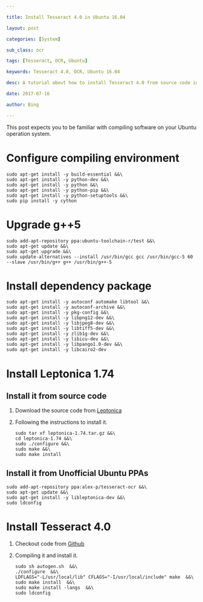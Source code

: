 ```yaml
---

title: Install Tesseract 4.0 in Ubuntu 16.04

layout: post

categories: [System]

sub_class: ocr

tags: [Tesseract, OCR, Ubuntu]

keywords: Tesseract 4.0, OCR, Ubuntu 16.04

desc: A tutorial about how to install Tesseract 4.0 from source code in Ubuntu 16.04

date: 2017-07-16

author: Bing

---
```


This post expects you to be familiar with compiling software on your Ubuntu operation system.

**Configure compiling environment**
===================================

```
sudo apt-get install -y build-essential &&\
sudo apt-get install -y python-dev &&\
sudo apt-get install -y python &&\
sudo apt-get install -y python-pip &&\
sudo apt-get install -y python-setuptools &&\
sudo pip install -y cython
```

**Upgrade g++5**
================

```
sudo add-apt-repository ppa:ubuntu-toolchain-r/test &&\
sudo apt-get update &&\
sudo apt-get upgrade &&\
sudo update-alternatives --install /usr/bin/gcc gcc /usr/bin/gcc-5 60 --slave /usr/bin/g++ g++ /usr/bin/g++-5
```

**Install dependency package**
==============================

```
sudo apt-get install -y autoconf automake libtool &&\
sudo apt-get install -y autoconf-archive &&\
sudo apt-get install -y pkg-config &&\
sudo apt-get install -y libpng12-dev &&\
sudo apt-get install -y libjpeg8-dev &&\
sudo apt-get install -y libtiff5-dev &&\
sudo apt-get install -y zlib1g-dev &&\
sudo apt-get install -y libicu-dev &&\
sudo apt-get install -y libpango1.0-dev &&\
sudo apt-get install -y libcairo2-dev
```

**Install Leptonica 1.74**
==========================

Install it from source code
---------------------------

1.	Download the source code from [Leptonica](http://www.leptonica.org/download.html)

2.	Following the instructions to install it.

	```
	sudo tar xf leptonica-1.74.tar.gz &&\
	cd leptonica-1.74 &&\
	sudo ./configure &&\
	sudo make &&\
	sudo make install
	```

**Install it from Unofficial Ubuntu PPAs**
------------------------------------------

```
sudo add-apt-repository ppa:alex-p/tesseract-ocr &&\
sudo apt-get update &&\
sudo apt-get install -y libleptonica-dev &&\
sudo ldconfig
```

**Install Tesseract 4.0**
=========================

1.	Checkout code from [Github](https://github.com/tesseract-ocr/tesseract)

2.	Compiling it and install it.

	```
	sudo sh autogen.sh  &&\
	./configure  &&\
	LDFLAGS="-L/usr/local/lib" CFLAGS="-I/usr/local/include" make  &&\
	sudo make install  &&\
	sudo make install -langs  &&\
	sudo ldconfig
	```
